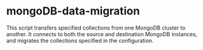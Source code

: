 # mongoDB-data-migration
This script transfers specified collections from one MongoDB cluster to another. It connects to both the source and destination MongoDB instances, and migrates the collections specified in the configuration.
